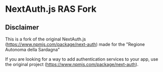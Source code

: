# NextAuth.js RAS Fork

## Disclaimer

This is a fork of the original NextAuth.js (https://www.npmjs.com/package/next-auth) made for the "Regione Autonoma della Sardagna"

If you are looking for a way to add authentication services to your app, use the original project (https://www.npmjs.com/package/next-auth).


